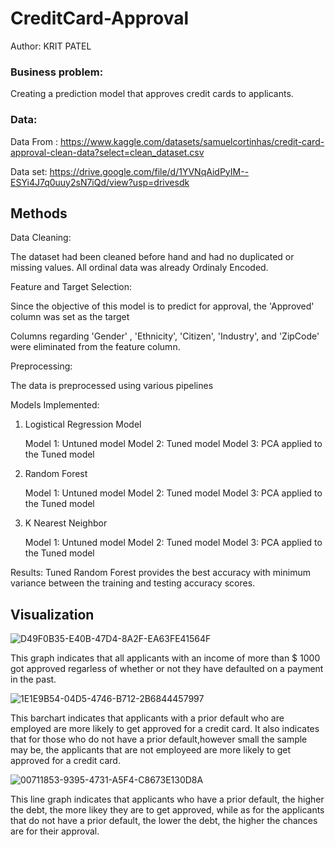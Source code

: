 # CreditCard-Approval

Author: KRIT PATEL 

### Business problem:

Creating a prediction model that approves credit cards to applicants.


### Data:
Data From : https://www.kaggle.com/datasets/samuelcortinhas/credit-card-approval-clean-data?select=clean_dataset.csv

Data set: https://drive.google.com/file/d/1YVNqAidPyIM--ESYi4J7q0uuy2sN7iQd/view?usp=drivesdk

## Methods

Data Cleaning: 

The dataset had been cleaned before hand and had no duplicated or missing values.
All ordinal data was already Ordinaly Encoded.


Feature and Target Selection:

Since the objective of this model is to predict for approval, the 'Approved' column was set as the target

Columns regarding 'Gender' , 'Ethnicity', 'Citizen', 'Industry', and 'ZipCode' were eliminated from the feature column.

Preprocessing:

The data is preprocessed using various pipelines

Models Implemented:

1. Logistical Regression Model

   Model 1: Untuned model
   Model 2: Tuned model
   Model 3: PCA applied to the Tuned model
   
2. Random Forest

   Model 1: Untuned model
   Model 2: Tuned model
   Model 3: PCA applied to the Tuned model
   
3. K Nearest Neighbor
   
   Model 1: Untuned model
   Model 2: Tuned model
   Model 3: PCA applied to the Tuned model
   
Results: Tuned Random Forest provides the best accuracy with minimum variance between the training and testing accuracy scores. 

## Visualization

![D49F0B35-E40B-47D4-8A2F-EA63FE41564F](https://user-images.githubusercontent.com/103543062/176866872-2f2e41c7-4ef7-4de3-8e33-7c6164cad492.png)

This graph indicates that all applicants with an income of more than $ 1000 got approved regarless of whether or not they have defaulted on a payment in the past.

![1E1E9B54-04D5-4746-B712-2B6844457997](https://user-images.githubusercontent.com/103543062/176866913-d3eb907c-4615-4ef4-abee-32453be467be.png)

This barchart indicates that applicants with a prior default who are employed are more likely to get approved for a credit card. It also indicates that for those who do not have a prior default,however small the sample may be, the applicants that are not employeed are more likely to get approved for a credit card.

![00711853-9395-4731-A5F4-C8673E130D8A](https://user-images.githubusercontent.com/103543062/176866964-f7dd1c93-72e3-4178-ae0f-f4d30402ba74.png)

This line graph indicates that applicants who have a prior default, the higher the debt, the more likey they are to get approved, while as for the applicants that do not have a prior default, the lower the debt, the  higher the chances are for their approval.




